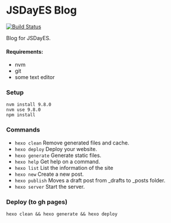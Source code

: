 # JSDayES Blog

[![Build Status](https://travis-ci.org/jsDayES/blog.svg?branch=master)](https://travis-ci.org/jsDayES/blog)

Blog for JSDayES.


#### Requirements:

- nvm
- git
- some text editor


### Setup

```
nvm install 9.8.0
nvm use 9.8.0
npm install
```


### Commands

- `hexo clean`     Remove generated files and cache.
- `hexo deploy`    Deploy your website.
- `hexo generate`  Generate static files.
- `hexo help`      Get help on a command.
- `hexo list`      List the information of the site
- `hexo new`       Create a new post.
- `hexo publish`   Moves a draft post from _drafts to _posts folder.
- `hexo server`    Start the server.


### Deploy (to gh pages)

```
hexo clean && hexo generate && hexo deploy
```
